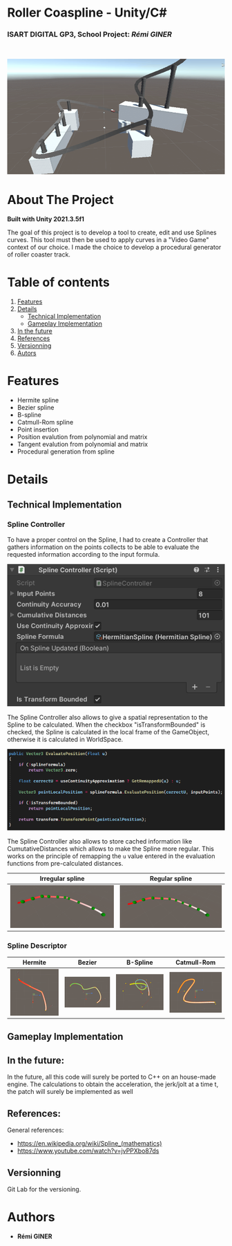 # Roller Coaspline - **Unity/C#**
### ISART DIGITAL GP3, School Project: *Rémi GINER*  
<br>

<div style="text-align:center">

![RollerCoaster](Annexes/RollerCoaster.gif)

</div>

<!-- ABOUT THE PROJECT -->
# About The Project 
**Built with Unity 2021.3.5f1**

The goal of this project is to develop a tool to create, edit and use Splines curves. This tool must then be used to apply curves in a "Video Game" context of our choice. I made the choice to develop a procedural generator of roller coaster track.

# Table of contents
1. [Features](#features)
2. [Details](#details)
    - [Technical Implementation](#technical-implementation)
    - [Gameplay Implementation](#gameplay-implementation)
3. [In the future](#itf)
4. [References](#references)
5. [Versionning](#versionning)
6. [Autors](#authors)


# Features
- Hermite spline
- Bezier spline
- B-spline
- Catmull-Rom spline
- Point insertion
- Position evalution from polynomial and matrix
- Tangent evalution from polynomial and matrix
- Procedural generation from spline

# Details
## Technical Implementation

### **Spline Controller**

To have a proper control on the Spline, I had to create a Controller that gathers information on the points collects to be able to evaluate the requested information according to the input formula.

<div style="text-align:center">

![SplineController](Annexes/SplineController.png)

</div>

The Spline Controller also allows to give a spatial representation to the Spline to be calculated. When the checkbox "isTransformBounded" is checked, the Spline is calculated in the local frame of the GameObject, otherwise it is calculated in WorldSpace.

<div style="text-align:center">

![ControllerPositionEvaluation](Annexes/ControllerPositionEvaluation.png)

</div>

The Spline Controller also allows to store cached information like CumutativeDistances which allows to make the Spline more regular. This works on the principle of remapping the ``u`` value entered in the evaluation functions from pre-calculated distances.

Irregular spline|Regular spline
:-:|:-:
![](Annexes/IrregularSpline.png)|![](Annexes/RegularSpline.png)

### **Spline Descriptor**

Hermite|Bezier|B-Spline|Catmull-Rom
:-:|:-:|:-:|:-:
![](Annexes/Hermite.png)|![](Annexes/Bezier.png)|![](Annexes/BSpline.png)|![](Annexes/CatmullRom.png)

## Gameplay Implementation

## In the future:
In the future, all this code will surely be ported to C++ on an house-made engine. The calculations to obtain the acceleration, the jerk/jolt at a time t, the patch will surely be implemented as well

## References:
General references:
- https://en.wikipedia.org/wiki/Spline_(mathematics)
- https://www.youtube.com/watch?v=jvPPXbo87ds

## Versionning
Git Lab for the versioning.

# Authors
* **Rémi GINER**